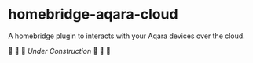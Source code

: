 # homebridge-aqara-cloud
A homebridge plugin to interacts with your Aqara devices over the cloud.

🚧 🚧 🚧 _Under Construction_ 🚧 🚧 🚧
